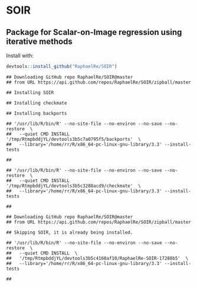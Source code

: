 
SOIR
====

Package for Scalar-on-Image regression using iterative methods
--------------------------------------------------------------

Install with:

``` r
devtools::install_github("RaphaelRe/SOIR")
```

    ## Downloading GitHub repo RaphaelRe/SOIR@master
    ## from URL https://api.github.com/repos/RaphaelRe/SOIR/zipball/master

    ## Installing SOIR

    ## Installing checkmate

    ## Installing backports

    ## '/usr/lib/R/bin/R' --no-site-file --no-environ --no-save --no-restore  \
    ##   --quiet CMD INSTALL '/tmp/RtmpbddjYL/devtools3b5c7a0795f5/backports'  \
    ##   --library='/home/rr/R/x86_64-pc-linux-gnu-library/3.3' --install-tests

    ## 

    ## '/usr/lib/R/bin/R' --no-site-file --no-environ --no-save --no-restore  \
    ##   --quiet CMD INSTALL '/tmp/RtmpbddjYL/devtools3b5c3288acd9/checkmate'  \
    ##   --library='/home/rr/R/x86_64-pc-linux-gnu-library/3.3' --install-tests

    ## 

    ## Downloading GitHub repo RaphaelRe/SOIR@master
    ## from URL https://api.github.com/repos/RaphaelRe/SOIR/zipball/master

    ## Skipping SOIR, it is already being installed.

    ## '/usr/lib/R/bin/R' --no-site-file --no-environ --no-save --no-restore  \
    ##   --quiet CMD INSTALL  \
    ##   '/tmp/RtmpbddjYL/devtools3b5c4160af10/RaphaelRe-SOIR-17288b5'  \
    ##   --library='/home/rr/R/x86_64-pc-linux-gnu-library/3.3' --install-tests

    ##
